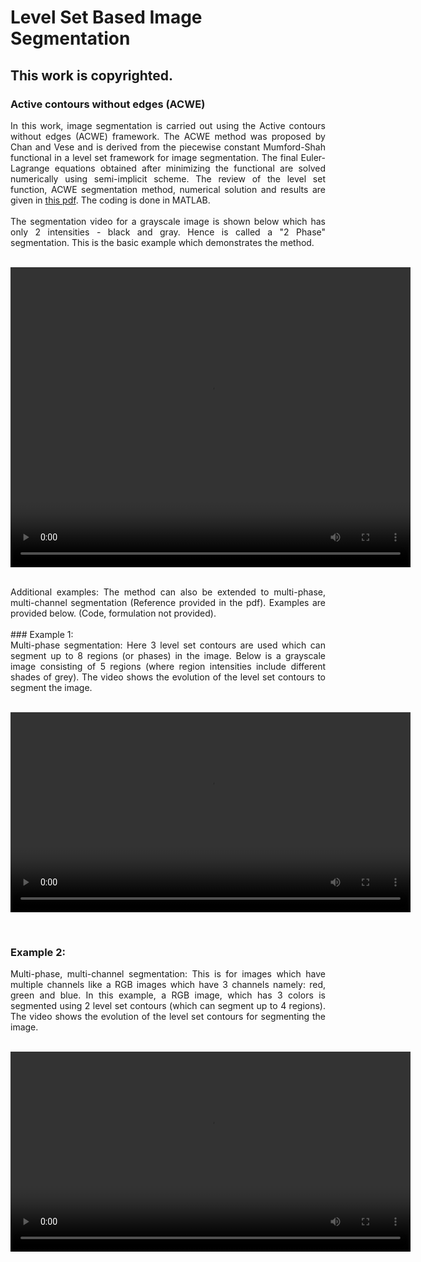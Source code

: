 # Level Set Based Image Segmentation
## This work is copyrighted.


###  Active contours without edges (ACWE)
<div style="text-align: justify"> 
In this work, image segmentation is carried out using the Active contours without edges (ACWE) framework. The ACWE method was proposed by Chan and Vese and is derived from the piecewise constant Mumford-Shah functional in a level set framework for image segmentation. The final Euler-Lagrange equations obtained after minimizing the functional are solved numerically using semi-implicit scheme. The review of the level set function, ACWE segmentation method, numerical solution and results are given in <a href="Latex/main.pdf" target="blank">this pdf</a>. 
The coding is done in MATLAB.
<br/>
<br/>
 The segmentation video for a grayscale image is shown below which has only 2 intensities - black and gray. Hence is called a "2 Phase" segmentation. This is the basic example which demonstrates the method.
</div>

<br/>
<p align="center">
<video width="640" height="480" controls preload>
  <source src="videos/2phase_levelset.mp4">
</video>
</p>

<br/>
<div style="text-align: justify"> 
Additional examples: The method can also be extended to multi-phase, multi-channel segmentation (Reference provided in the pdf). Examples are provided below. (Code, formulation not provided).
</div>
<br/>
### Example 1: 
<div style="text-align: justify"> 
Multi-phase segmentation: Here 3 level set contours are used which can segment up to 8 regions (or phases) in the image. Below is a grayscale image consisting of 5 regions (where region intensities include different shades of grey). The video shows the evolution of the level set contours to segment the image.
</div>
<br/>
<p align="center">
<video width="640" controls preload>
  <source src="videos/multiphase.mp4">
</video>
</p>
<br/>

### Example 2: 
<div style="text-align: justify"> 
Multi-phase, multi-channel segmentation: This is for images which have multiple channels like a RGB images which have 3 channels namely: red, green and blue. In this example, a RGB image, which has 3 colors is segmented using 2 level set contours (which can segment up to 4 regions). The video shows the evolution of the level set contours for segmenting the image.
</div>
<br/>
<p align="center">
<video width="640" controls preload>
  <source src="videos/RGB.mp4">
</video>
</p>
<br/>








